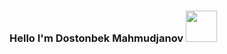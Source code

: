 ### Hello I'm Dostonbek Mahmudjanov <img src="https://media4.giphy.com/media/hjntJzbrVubhEfifkp/200w.webp?cid=ecf05e47x1whyx0fropyn1u1qkg5aep4qw95mmsg9my2cppy&rid=200w.webp&ct=g" width="50px">


